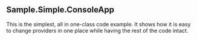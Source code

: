 ## Sample.Simple.ConsoleApp

This is the simplest, all in one-class code example.
It shows how it is easy to change providers in one place while having the rest of the code intact.
